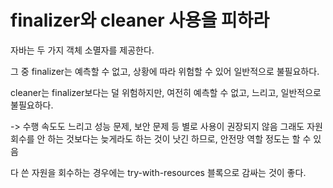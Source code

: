 # finalizer와 cleaner 사용을 피하라

자바는 두 가지 객체 소멸자를 제공한다.

그 중 finalizer는 예측할 수 없고, 상황에 따라 위험할 수 있어 일반적으로 불필요하다.

cleaner는 finalizer보다는 덜 위험하지만, 여전히 예측할 수 없고, 느리고, 일반적으로 불필요하다.


-> 수행 속도도 느리고 성능 문제, 보안 문제 등 별로 사용이 권장되지 않음
그래도 자원 회수를 안 하는 것보다는 늦게라도 하는 것이 낫긴 하므로, 안전망 역할 정도는 할 수 있음

다 쓴 자원을 회수하는 경우에는 try-with-resources 블록으로 감싸는 것이 좋다.
